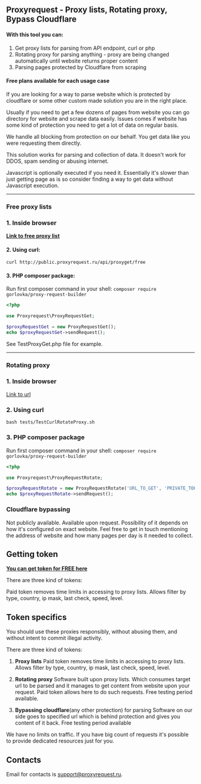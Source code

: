 ## Proxyrequest - Proxy lists,  Rotating proxy, Bypass Cloudflare

#### With this tool you can:
1. Get proxy lists for parsing from API endpoint, curl or php
1. Rotating proxy for parsing anything - proxy are being changed automatically until website returns proper content
1. Parsing pages protected by Cloudflare from scraping

#### Free plans available for each usage case

If you are looking for a way to parse website which is protected by cloudflare or some other custom made solution you are in the right place.

Usually if you need to get a few dozens of pages from website you can go directory for website and scrape data easily.  Issues comes if website has some kind of protection you need to get a lot of data on regular basis.

We handle all blocking from protection on our behalf.
You get data like you were requesting them directly.

This solution works for parsing and collection of data. It doesn't work for DDOS, spam sending or abusing internet.

Javascript is optionally executed if you need it. Essentially it's slower than just getting page as is so consider finding a way to get data without Javascript execution.

------------


### Free proxy lists

### 1. Inside browser
[**Link to free proxy list**](http://public.proxyrequest.ru/api/proxyget/free "Click link to see")

#### 2. Using curl:
`curl http://public.proxyrequest.ru/api/proxyget/free`

#### 3. PHP composer package:
Run first composer command in your shell:
`composer require gorlovka/proxy-request-builder`
```php
<?php

use Proxyrequest\ProxyRequestGet;

$proxyRequestGet = new ProxyRequestGet();
echo $proxyRequestGet->sendRequest();
```
See TestProxyGet.php file for example.

------------
### Rotating proxy
### 1. Inside browser
[Link to url](http:/public.proxyrequest.ru/api/rotate/PRIVATE_TOKEN?urlToGet=http://ar61.ru "Link to url")

### 2. Using curl
`bash tests/TestCurlRotateProxy.sh`

### 3. PHP composer package
Run first composer command in your shell:
`composer require gorlovka/proxy-request-builder`
```php
<?php

use Proxyrequest\ProxyRequestRotate;

$proxyRequestRotate = new ProxyRequestRotate('URL_TO_GET', 'PRIVATE_TOKEN_KEY_HERE');
echo $proxyRequestRotate->sendRequest();
```

### Cloudflare bypassing
Not publicly available. Available upon request. Possibility of it depends on how it's configured on exact website. Feel free to get in touch mentioning the address of website and how many pages per day is it needed to collect.


## Getting token
[**You can get token for FREE here**](https://proxyrequest.ru/request-token-view ". You can get **for FREE** here")

There are three kind of tokens:


Paid token removes time limits in accessing to proxy lists.
Allows filter by type, country, ip mask, last check, speed, level.


## Token specifics
You should use these proxies responsibly, without abusing them, and without intent to commit illegal activity.

There are three kind of tokens:
1. **Proxy lists**
   Paid token removes time limits in accessing to proxy lists. Allows filter by type, country, ip mask, last check, speed, level.

1. **Rotating proxy**
   Software built upon proxy lists. Which consumes target url to be parsed and it manages to get content from website upon your request.
   Paid token allows here to do such requests. Free testing period available.

1. **Bypassing cloudflare**(any other protection) for parsing
   Software on our side goes to specified url which is behind protection and gives you content of it back. Free testing period available

We have no limits on traffic. If you have big count of requests it's possible to provide dedicated resources just for you.


## Contacts
Email for contacts is [support@proxyrequest.ru](mailto:support@proxyrequest.ru).